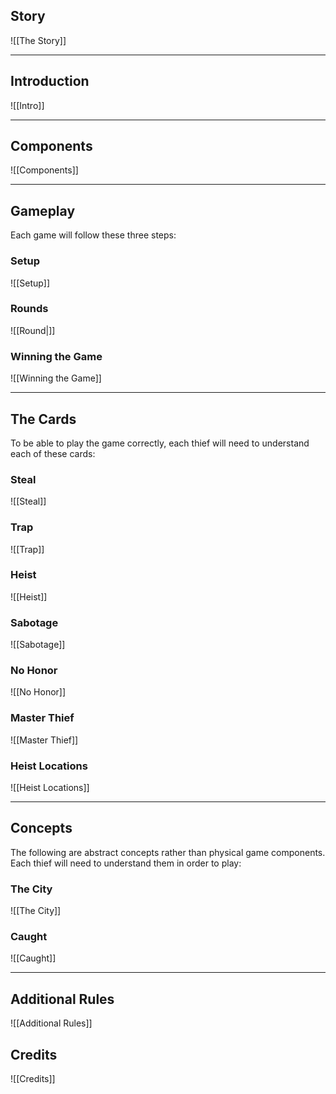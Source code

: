 ## Story
![[The Story]]

---
## Introduction
![[Intro]]

---
## Components
![[Components]]

---
## Gameplay
Each game will follow these three steps:

### Setup
![[Setup]]

### Rounds
![[Round|]]

### Winning the Game
![[Winning the Game]]

---
## The Cards
To be able to play the game correctly, each thief will need to understand each of these cards:

### Steal
![[Steal]]

### Trap
![[Trap]]

### Heist
![[Heist]]

### Sabotage
![[Sabotage]]

### No Honor
![[No Honor]]

### Master Thief
![[Master Thief]]

### Heist Locations
![[Heist Locations]]

---
## Concepts
The following are abstract concepts rather than physical game components. Each thief will need to understand them in order to play:

### The City
![[The City]]

### Caught
![[Caught]]

---
## Additional Rules
![[Additional Rules]]

## Credits
![[Credits]]
